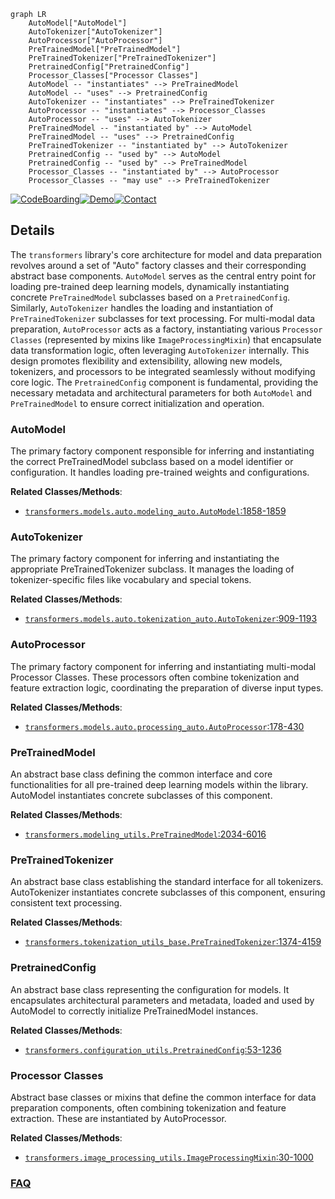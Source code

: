 ```mermaid
graph LR
    AutoModel["AutoModel"]
    AutoTokenizer["AutoTokenizer"]
    AutoProcessor["AutoProcessor"]
    PreTrainedModel["PreTrainedModel"]
    PreTrainedTokenizer["PreTrainedTokenizer"]
    PretrainedConfig["PretrainedConfig"]
    Processor_Classes["Processor Classes"]
    AutoModel -- "instantiates" --> PreTrainedModel
    AutoModel -- "uses" --> PretrainedConfig
    AutoTokenizer -- "instantiates" --> PreTrainedTokenizer
    AutoProcessor -- "instantiates" --> Processor_Classes
    AutoProcessor -- "uses" --> AutoTokenizer
    PreTrainedModel -- "instantiated by" --> AutoModel
    PreTrainedModel -- "uses" --> PretrainedConfig
    PreTrainedTokenizer -- "instantiated by" --> AutoTokenizer
    PretrainedConfig -- "used by" --> AutoModel
    PretrainedConfig -- "used by" --> PreTrainedModel
    Processor_Classes -- "instantiated by" --> AutoProcessor
    Processor_Classes -- "may use" --> PreTrainedTokenizer
```

[![CodeBoarding](https://img.shields.io/badge/Generated%20by-CodeBoarding-9cf?style=flat-square)](https://github.com/CodeBoarding/GeneratedOnBoardings)[![Demo](https://img.shields.io/badge/Try%20our-Demo-blue?style=flat-square)](https://www.codeboarding.org/demo)[![Contact](https://img.shields.io/badge/Contact%20us%20-%20contact@codeboarding.org-lightgrey?style=flat-square)](mailto:contact@codeboarding.org)

## Details

The `transformers` library's core architecture for model and data preparation revolves around a set of "Auto" factory classes and their corresponding abstract base components. `AutoModel` serves as the central entry point for loading pre-trained deep learning models, dynamically instantiating concrete `PreTrainedModel` subclasses based on a `PretrainedConfig`. Similarly, `AutoTokenizer` handles the loading and instantiation of `PreTrainedTokenizer` subclasses for text processing. For multi-modal data preparation, `AutoProcessor` acts as a factory, instantiating various `Processor Classes` (represented by mixins like `ImageProcessingMixin`) that encapsulate data transformation logic, often leveraging `AutoTokenizer` internally. This design promotes flexibility and extensibility, allowing new models, tokenizers, and processors to be integrated seamlessly without modifying core logic. The `PretrainedConfig` component is fundamental, providing the necessary metadata and architectural parameters for both `AutoModel` and `PreTrainedModel` to ensure correct initialization and operation.

### AutoModel
The primary factory component responsible for inferring and instantiating the correct PreTrainedModel subclass based on a model identifier or configuration. It handles loading pre-trained weights and configurations.


**Related Classes/Methods**:

- <a href="https://github.com/huggingface/transformers/blob/main/src/transformers/models/auto/modeling_auto.py#L1858-L1859" target="_blank" rel="noopener noreferrer">`transformers.models.auto.modeling_auto.AutoModel`:1858-1859</a>


### AutoTokenizer
The primary factory component for inferring and instantiating the appropriate PreTrainedTokenizer subclass. It manages the loading of tokenizer-specific files like vocabulary and special tokens.


**Related Classes/Methods**:

- <a href="https://github.com/huggingface/transformers/blob/main/src/transformers/models/auto/tokenization_auto.py#L909-L1193" target="_blank" rel="noopener noreferrer">`transformers.models.auto.tokenization_auto.AutoTokenizer`:909-1193</a>


### AutoProcessor
The primary factory component for inferring and instantiating multi-modal Processor Classes. These processors often combine tokenization and feature extraction logic, coordinating the preparation of diverse input types.


**Related Classes/Methods**:

- <a href="https://github.com/huggingface/transformers/blob/main/src/transformers/models/auto/processing_auto.py#L178-L430" target="_blank" rel="noopener noreferrer">`transformers.models.auto.processing_auto.AutoProcessor`:178-430</a>


### PreTrainedModel
An abstract base class defining the common interface and core functionalities for all pre-trained deep learning models within the library. AutoModel instantiates concrete subclasses of this component.


**Related Classes/Methods**:

- <a href="https://github.com/huggingface/transformers/blob/main/src/transformers/modeling_utils.py#L2034-L6016" target="_blank" rel="noopener noreferrer">`transformers.modeling_utils.PreTrainedModel`:2034-6016</a>


### PreTrainedTokenizer
An abstract base class establishing the standard interface for all tokenizers. AutoTokenizer instantiates concrete subclasses of this component, ensuring consistent text processing.


**Related Classes/Methods**:

- <a href="https://github.com/huggingface/transformers/blob/main/src/transformers/tokenization_utils_base.py#L1374-L4159" target="_blank" rel="noopener noreferrer">`transformers.tokenization_utils_base.PreTrainedTokenizer`:1374-4159</a>


### PretrainedConfig
An abstract base class representing the configuration for models. It encapsulates architectural parameters and metadata, loaded and used by AutoModel to correctly initialize PreTrainedModel instances.


**Related Classes/Methods**:

- <a href="https://github.com/huggingface/transformers/blob/main/src/transformers/configuration_utils.py#L53-L1236" target="_blank" rel="noopener noreferrer">`transformers.configuration_utils.PretrainedConfig`:53-1236</a>


### Processor Classes
Abstract base classes or mixins that define the common interface for data preparation components, often combining tokenization and feature extraction. These are instantiated by AutoProcessor.


**Related Classes/Methods**:

- <a href="https://github.com/huggingface/transformers/blob/main/src/transformers/image_processing_utils.py#L30-L1000" target="_blank" rel="noopener noreferrer">`transformers.image_processing_utils.ImageProcessingMixin`:30-1000</a>




### [FAQ](https://github.com/CodeBoarding/GeneratedOnBoardings/tree/main?tab=readme-ov-file#faq)